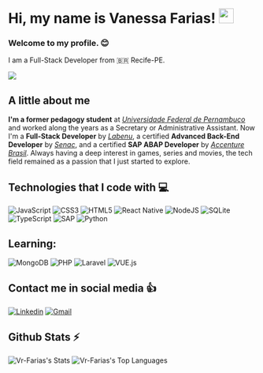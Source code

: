 # Hi, my name is Vanessa Farias! <img src="https://media.giphy.com/media/hvRJCLFzcasrR4ia7z/giphy.gif" width="30">

### Welcome to my profile. 😊

I am a Full-Stack Developer from 🇧🇷 Recife-PE.

<img src="https://64.media.tumblr.com/2982e8d9192f1ce512a75386c8095221/623d6fe17f644875-e6/s1280x1920/848a41328a325d6d60c59522c74587a0fbfce887.gif" width="fit">

## A little about me

**I'm a former pedagogy student** at <a href="https://www.ufpe.br">_Universidade Federal de Pernambuco_</a> and worked along the years as a Secretary or Administrative Assistant. Now I'm a **Full-Stack Developer** by <a href="https://www.labenu.com.br">_Labenu_</a>, a certified **Advanced Back-End Developer** by <a href="https://www.pe.senac.br/">_Senac_</a>, and a certified **SAP ABAP Developer** by <a href="https://www.accenture.com/br-pt">_Accenture Brasil_</a>. Always having a deep interest in games, series and movies, the tech field remained as a passion that I just started to explore. 


## Technologies that I code with 💻

![JavaScript](https://img.shields.io/badge/-JavaScript-F7DF1E?style=for-the-badge&logo=javascript&logoColor=black)
![CSS3](https://img.shields.io/badge/-CSS3-1572B6?style=for-the-badge&logo=css3&logoColor=white)
![HTML5](https://img.shields.io/badge/-HTML5-E34F26?style=for-the-badge&logo=html5&logoColor=white)
![React Native](https://img.shields.io/badge/react_native-61DAFB?style=for-the-badge&logo=react&logoColor=black)
![NodeJS](https://img.shields.io/badge/node.js-6DA55F?style=for-the-badge&logo=node.js&logoColor=white)
![SQLite](https://img.shields.io/badge/sqlite-%2307405e.svg?style=for-the-badge&logo=sqlite&logoColor=white)
![TypeScript](https://img.shields.io/badge/typescript-%23007ACC.svg?style=for-the-badge&logo=typescript&logoColor=white)
![SAP](https://img.shields.io/badge/SAP-0FAAFF?style=for-the-badge&logo=sap&logoColor=white)
![Python](https://img.shields.io/badge/python-3670A0?style=for-the-badge&logo=python&logoColor=ffdd54)

## Learning:
![MongoDB](https://img.shields.io/badge/MongoDB-%234ea94b.svg?style=for-the-badge&logo=mongodb&logoColor=white)
![PHP](https://img.shields.io/badge/PHP-777BB4?style=for-the-badge&logo=php&logoColor=white)
![Laravel](https://img.shields.io/badge/Laravel-FF2D20?style=for-the-badge&logo=laravel&logoColor=white)
![VUE.js](https://img.shields.io/badge/Vue.js-35495E?style=for-the-badge&logo=vue.js&logoColor=4FC08D)

## Contact me in social media :thumbsup:

<a href="https://www.linkedin.com/in/vr-farias/">![Linkedin](https://img.shields.io/badge/linkedin-%230A66C2.svg?&style=for-the-badge&logo=linkedin&logoColor=white)</a>
<a href="mailto:vr.farias1992@gmail.com">![Gmail](https://img.shields.io/badge/Gmail-D14836?style=for-the-badge&logo=gmail&logoColor=white)</a>


## Github Stats :zap:
![Vr-Farias's Stats](https://github-readme-stats.vercel.app/api?username=Vr-Farias&theme=synthwave&show_icons=true&hide_border=true&count_private=true)
![Vr-Farias's Top Languages](https://github-readme-stats.vercel.app/api/top-langs/?username=Vr-Farias&theme=synthwave&show_icons=true&hide_border=true&layout=compact)
